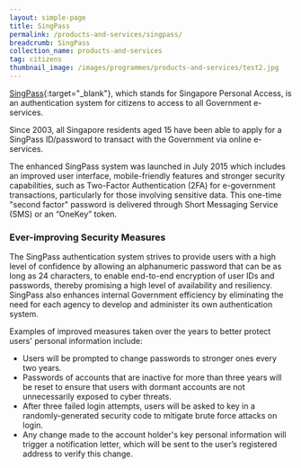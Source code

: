 ```yaml
---
layout: simple-page
title: SingPass
permalink: /products-and-services/singpass/
breadcrumb: SingPass
collection_name: products-and-services
tag: citizens
thumbnail_image: /images/programmes/products-and-services/test2.jpg
---
```


[SingPass](https://www.singpass.gov.sg/spauth/login/loginpage?URL=%2F&TAM_OP=login){:target="_blank"}, which stands for Singapore Personal Access, is an authentication system for citizens to access to all Government e-services. 

Since 2003, all Singapore residents aged 15 have been able to apply for a SingPass ID/password to transact with the Government via online e-services.

The enhanced SingPass system was launched in July 2015 which includes an improved user interface, mobile-friendly features and stronger security capabilities, such as Two-Factor Authentication (2FA) for e-government transactions, particularly for those involving sensitive data. This one-time "second factor" password is delivered through Short Messaging Service (SMS) or an “OneKey” token.

### **Ever-improving Security Measures**

The SingPass authentication system strives to provide users with a high level of confidence by allowing an alphanumeric password that can be as long as 24 characters, to enable end-to-end encryption of user IDs and passwords, thereby promising a high level of availability and resiliency. SingPass also enhances internal Government efficiency by eliminating the need for each agency to develop and administer its own authentication system.

Examples of improved measures taken over the years to better protect users' personal information include:

* Users will be prompted to change passwords to stronger ones every two years.
* Passwords of accounts that are inactive for more than three years will be reset to ensure that users with dormant accounts are not unnecessarily exposed to cyber threats.
* After three failed login attempts, users will be asked to key in a randomly-generated security code to mitigate brute force attacks on login.
* Any change made to the account holder's key personal information will trigger a notification letter, which will be sent to the user’s registered address to verify this change.
